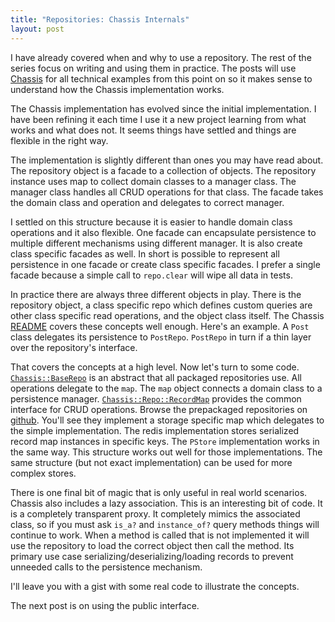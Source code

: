 ```yaml
---
title: "Repositories: Chassis Internals"
layout: post
---
```


I have already covered when and why to use a repository. The rest of
the series focus on writing and using them in practice. The posts will
use [Chassis](https://github.com/ahawkins/chassis) for all technical
examples from this point on so it makes sense to understand how the
Chassis implementation works.

The Chassis implementation has evolved since the initial
implementation. I have been refining it each time I use it a new
project learning from what works and what does not. It seems things
have settled and things are flexible in the right way.

The implementation is slightly different than ones you may have read
about. The repository object is a facade to a collection of objects.
The repository instance uses map to collect domain classes to a
manager class. The manager class handles all CRUD operations for that
class. The facade takes the domain class and operation and delegates
to correct manager.

I settled on this structure because it is easier to handle domain
class operations and it also flexible. One facade can encapsulate
persistence to multiple different mechanisms using different manager.
It is also create class specific facades as well. In short is possible
to represent all persistence in one facade or create class specific
facades. I prefer a single facade because a simple call to
`repo.clear` will wipe all data in tests.

In practice there are always three different objects in play. There is
the repository object, a class specific repo which defines custom
queries are other class specific read operations, and the object class
itself. The Chassis [README](https://github.com/ahawkins/chassis)
covers these concepts well enough. Here's an example. A `Post` class
delegates its persistence to `PostRepo`. `PostRepo` in turn if a thin
layer over the repository's interface.

That covers the concepts at a high level. Now let's turn to some code.
[`Chassis::BaseRepo`](https://github.com/ahawkins/chassis/blob/master/lib/chassis/repo/base_repo.rb)
is an abstract that all packaged repositories use. All operations
delegate to the `map`. The `map` object connects a domain class to a
persistence manager.
[`Chassis::Repo::RecordMap`](https://github.com/ahawkins/chassis/blob/master/lib/chassis/repo/record_map.rb)
provides the common interface for CRUD operations. Browse the
prepackaged repositories on
[github](https://github.com/ahawkins/chassis/tree/master/lib/chassis/repo).
You'll see they implement a storage specific map which delegates to
the simple implementation. The redis implementation stores serialized
record map instances in specific keys. The `PStore` implementation
works in the same way. This structure works out well for those
implementations. The same structure (but not exact implementation) can
be used for more complex stores.

There is one final bit of magic that is only useful in real world
scenarios. Chassis also includes a lazy association. This is an
interesting bit of code. It is a completely transparent proxy. It
completely mimics the associated class, so if you must ask `is_a?` and
`instance_of?` query methods things will continue to work. When a
method is called that is not implemented it will use the repository to
load the correct object then call the method. Its primary use case
serializing/deserializing/loading records to prevent unneeded calls to
the persistence mechanism.

I'll leave you with a gist with some real code to illustrate the
concepts.

<script src="https://gist.github.com/ahawkins/10583643.js"></script>

The next post is on using the public interface.
